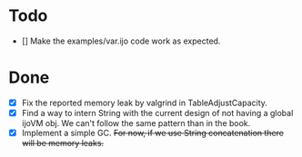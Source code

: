 # Todo
- [] Make the examples/var.ijo code work as expected.

# Done
- [X] Fix the reported memory leak by valgrind in TableAdjustCapacity.
- [X] Find a way to intern String with the current design of not having a global ijoVM obj. We can't follow the same pattern than in the book.
- [X] Implement a simple GC. ~~For now, if we use String concatenation there will be memory leaks.~~